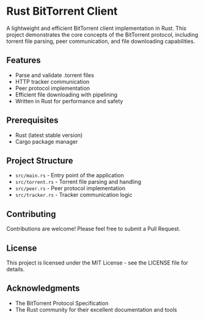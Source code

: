 # Rust BitTorrent Client

A lightweight and efficient BitTorrent client implementation in Rust. This project demonstrates the core concepts of the BitTorrent protocol, including torrent file parsing, peer communication, and file downloading capabilities.

## Features

- Parse and validate .torrent files
- HTTP tracker communication
- Peer protocol implementation
- Efficient file downloading with pipelining
- Written in Rust for performance and safety

## Prerequisites

- Rust (latest stable version)
- Cargo package manager

## Project Structure

- `src/main.rs` - Entry point of the application
- `src/torrent.rs` - Torrent file parsing and handling
- `src/peer.rs` - Peer protocol implementation
- `src/tracker.rs` - Tracker communication logic

## Contributing

Contributions are welcome! Please feel free to submit a Pull Request.

## License

This project is licensed under the MIT License - see the LICENSE file for details.

## Acknowledgments

- The BitTorrent Protocol Specification
- The Rust community for their excellent documentation and tools

